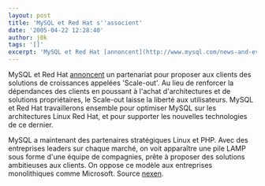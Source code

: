 ```yaml
---
layout: post
title: 'MySQL et Red Hat s''associent'
date: '2005-04-22 12:28:40'
author: j0k
tags: '[]'
excerpt: 'MySQL et Red Hat [annoncent](http://www.mysql.com/news-and-events/press-release/release_2005_13.html) un partenariat pour proposer aux clients des solutions de croissances appelées ''Scale-out''. Au lieu de renforcer la dépendances des clients en poussant à l''achat d''architectures et de solutions propriétaires, le Scale-out laisse la liberté aux utilisateurs.   )       ...'
---
```


MySQL et Red Hat [annoncent](http://www.mysql.com/news-and-events/press-release/release_2005_13.html) un partenariat pour proposer aux clients des solutions de croissances appelées 'Scale-out'. Au lieu de renforcer la dépendances des clients en poussant à l'achat d'architectures et de solutions propriétaires, le Scale-out laisse la liberté aux utilisateurs.      MySQL et Red Hat travaillerons ensemble pour optimiser MySQL sur les architectures Linux Red Hat, et pour supporter les nouvelles technologies de ce dernier.

MySQL a maintenant des partenaires stratégiques Linux et PHP. Avec des entreprises leaders sur chaque marché, on voit apparaître une pile LAMP sous forme d'une équipe de compagnies, prête à proposer des solutions ambitieuses aux clients. On oppose ce modèle aux entreprises monolithiques comme Microsoft.   Source [nexen](http://www.nexen.net/news/gen.php/2004/03/06/4148,0,0,0,0.php).
